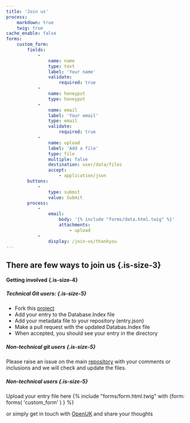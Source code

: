```yaml
---
title: 'Join us'
process:
    markdown: true
    twig: true
cache_enable: false
forms:
    custom_form:
        fields:
            -
                name: name
                type: text
                label: 'Your name'
                validate:
                    required: true
            -
                name: honeypot
                type: honeypot
            -
                name: email
                label: 'Your email'
                type: email
                validate:
                    required: true
            -
                name: upload
                label: 'Add a file'
                type: file
                multiple: false
                destination: user/data/files
                accept:
                    - application/json
        buttons:
            -
                type: submit
                value: Submit
        process:
            -
                email:
                    body: '{% include "forms/data.html.twig" %}'
                    attachments:
                        - upload
            -
                display: /join-us/thankyou
---
```


## There are few ways to join us {.is-size-3}

#### Getting involved {.is-size-4}

##### Technical Git users: {.is-size-5}

- Fork this [project](https://github.com/OpenUK/publiccode.directory)
- Add your entry to the Database.Index file
- Add your metadata file to your repository (entry.json)
- Make a pull request with the updated Databas.Index file
- When accepted, you should see your entry in the directory

##### Non-technical git users {.is-size-5}

Please raise an issue on the main [repository](https://github.com/OpenUK/publiccode.directory/issues) with your comments or inclusions and we will check and update the files.

##### Non-technical users {.is-size-5}

Upload your entry file here
{% include "forms/form.html.twig" with {form: forms( 'custom_form' ) } %}

or simply get in touch with [OpenUK](https://openuk.uk) and share your thoughts
